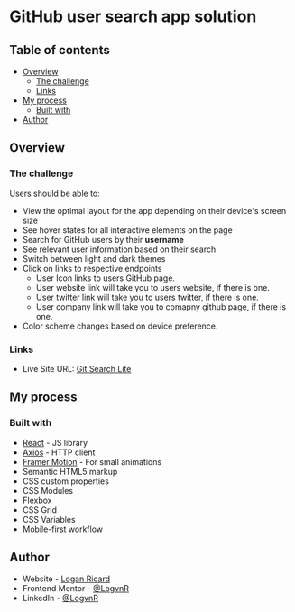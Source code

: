 # GitHub user search app solution

## Table of contents

- [Overview](#overview)
  - [The challenge](#the-challenge)
  - [Links](#links)
- [My process](#my-process)
  - [Built with](#built-with)
- [Author](#author)

## Overview

### The challenge

Users should be able to:

- View the optimal layout for the app depending on their device's screen size
- See hover states for all interactive elements on the page
- Search for GitHub users by their **username**
- See relevant user information based on their search
- Switch between light and dark themes
- Click on links to respective endpoints
  - User Icon links to users GitHub page.
  - User website link will take you to users website, if there is one.
  - User twitter link will take you to users twitter, if there is one.
  - User company link will take you to comapny github page, if there is one.
- Color scheme changes based on device preference.

### Links

- Live Site URL: [Git Search Lite](https://github-user-search-lite.netlify.app/)

## My process

### Built with

- [React](https://reactjs.org/) - JS library
- [Axios](https://axios-http.com/) - HTTP client
- [Framer Motion](https://www.framer.com/motion/) - For small animations
- Semantic HTML5 markup
- CSS custom properties
- CSS Modules
- Flexbox
- CSS Grid
- CSS Variables
- Mobile-first workflow

## Author

- Website - [Logan Ricard](https://www.logvnjs.dev)
- Frontend Mentor - [@LogvnR](https://www.frontendmentor.io/profile/LogvnR)
- LinkedIn - [@LogvnR](https://www.linkedin.com/in/logvnr/)
